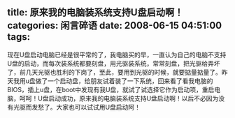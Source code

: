 title: 原来我的电脑装系统支持U盘启动啊！
categories: 闲言碎语
date: 2008-06-15 04:51:00
tags:
---

现在U盘启动电脑已经是很平常的了，我电脑买的早，一直认为自己的电脑不支持U盘的启动，而每次装系统都要刻盘，用光驱装系统，常常刻盘，把光驱给弄坏了，前几天光驱也胜利的下岗了，至此，要用到光驱的时候，就要掂量掂量了。昨天我用u盘做了一个启动盘，给朋友试着装了一下系统，回来看了看我电脑的BIOS，插上u盘，在boot中发现有我U盘，就试了试选择它作为启动项，重启电脑，呵呵！U盘启动成功，原来我的电脑装系统支持U盘启动啊！以后不必因为没有光驱而发愁了。大家也可以试试用U盘启动阿！